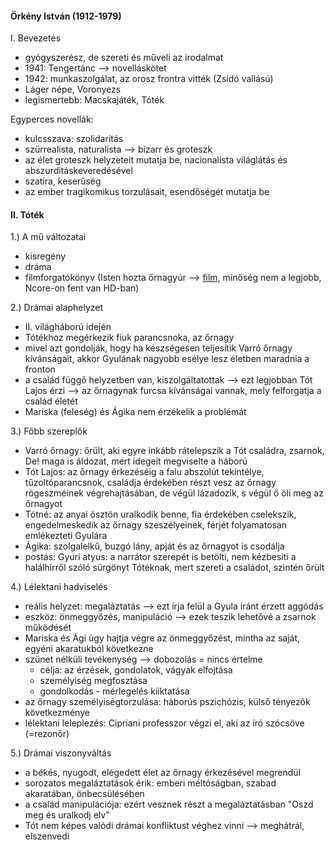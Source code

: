 
#### Örkény István (1912-1979)

I. Bevezetés
- gyógyszerész, de szereti és műveli az irodalmat
- 1941: Tengertánc --> novelláskötet
- 1942: munkaszolgálat, az orosz frontra vitték (Zsidó vallású)
- Láger népe, Voronyezs
- legismertebb: Macskajáték, Tóték

Egyperces novellák:
- kulcsszava: szolidaritás
- szürrealista, naturalista --> bizarr és groteszk
- az élet groteszk helyzeteit mutatja be, nacionalista világlátás és abszurditáskeveredésével
- szatíra, keserűség
- az ember tragikomikus torzulásait, esendőségét mutatja be

#### II. Tóték

1.) A mű változatai
- kisregény
- dráma
- filmforgatókönyv (Isten hozta őrnagyúr --> [film](https://videa.hu/videok/film-animacio/isten-hozta-klasszikus-GMfa22tg66TaNIeT), minőség nem a legjobb, Ncore-on fent van HD-ban)

2.) Drámai alaphelyzet
- II. világháború idején
- Tótékhoz megérkezik fiuk parancsnoka, az őrnagy
- mivel azt gondolják, hogy ha készségesen teljesítik Varró őrnagy kívánságait, akkor Gyulának nagyobb esélye lesz életben maradnia a fronton
- a család függő helyzetben van, kiszolgáltatottak --> ezt legjobban Tót Lajos érzi --> az őrnagynak furcsa kívánságai vannak, mely felforgatja a család életét
- Mariska (feleség) és Ágika nem érzékelik a problémát

3.) Főbb szereplők
- Varró őrnagy: őrült, aki egyre inkább rátelepszik a Tót családra, zsarnok, De! maga is áldozat, mert idegeit megviselte a háború
- Tót Lajos: az őrnagy érkezéséig a falu abszolút tekintélye, tűzoltóparancsnok, családja érdekében részt vesz az őrnagy rögeszméinek végrehajtásában, de végül lázadozik, s végül ő öli meg az őrnagyot
- Tótné: az anyai ösztön uralkodik benne, fia érdekében cselekszik, engedelmeskedik az őrnagy szeszélyeinek, férjét folyamatosan emlékezteti Gyulára
- Ágika: szolgalelkű, buzgó lány, apját és az őrnagyot is csodálja
- postás: Gyuri atyus: a narrátor szerepét is betölti, nem kézbesíti a halálhírről szóló sürgönyt Tótéknak, mert szereti a családot, szintén őrült

4.) Lélektani hadviselés
- reális helyzet: megaláztatás --> ezt írja felül a Gyula iránt érzett aggódás
- eszköz: önmeggyőzés, manipuláció --> ezek teszik lehetővé a zsarnok működését
- Mariska és Ági úgy hajtja végre az önmeggyőzést, mintha az saját, egyéni akaratukból következne
- szünet nélküli tevékenység --> dobozolás = nincs értelme
	- célja: az érzések, gondolatok, vágyak elfojtása
	- személyiség megfosztása
	- gondolkodás - mérlegelés kiiktatása
- az őrnagy személyiségtorzulása: háborús pszichózis, külső tényezők következménye
- lélektani leleplezés: Cipriani professzor végzi el, aki az író szócsöve (=rezonőr)

5.) Drámai viszonyváltás
- a békés, nyugodt, elégedett élet az őrnagy érkezésével megrendül
- sorozatos megaláztatások érik: emberi méltóságban, szabad akaratában, önbecsülésében
- a család manipulációja: ezért vesznek részt a megaláztatásban "Oszd meg és uralkodj elv"
- Tót nem képes valódi drámai konfliktust véghez vinni --> meghátrál, elszenvedi
